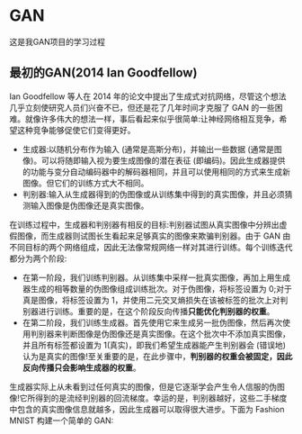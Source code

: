 # GAN
这是我GAN项目的学习过程

## 最初的GAN(2014 Ian Goodfellow)
Ian Goodfellow 等人在 2014 年的论文中提出了生成式对抗网络，尽管这个想法几乎立刻使研究人员们兴奋不已，但还是花了几年时间才克服了 GAN 的一些困难。就像许多伟大的想法一样，事后看起来似乎很简单:让神经网络相互竞争，希望这种竞争能够促使它们变得更好。
* 生成器:以随机分布作为输入 (通常是高斯分布)，并输出一些数据 (通常是图像)。可以将随即输入视为要生成图像的潜在表征 (即编码)。因此生成器提供的功能与变分自动编码器中的解码器相同，并且可以使用相同的方式来生成新图像。但它们的训练方式大不相同。
* 判别器:输入从生成器得到的伪图像或从训练集中得到的真实图像，并且必须猜测输入图像是伪图像还是真实图像。
 
在训练过程中，生成器和判别器有相反的目标:判别器试图从真实图像中分辨出虚假图像，而生成器则试图长生看起来足够真实的图像来欺骗判别器。由于 GAN 由不同目标的两个网络组成，因此无法像常规网络一样对其进行训练。每个训练迭代都分为两个阶段:
* 在第一阶段，我们训练判别器。从训练集中采样一批真实图像，再加上用生成器生成的相等数量的伪图像组成训练批次。对于伪图像，将标签设置为 0;对于真是图像，将标签设置为 1，并使用二元交叉熵损失在该被标签的批次上对判别器进行训练。重要的是，在这个阶段反向传播**只能优化判别器的权重**。
* 在第二阶段，我们训练生成器。首先使用它来生成另一批伪图像，然后再次使用判别器来判断图像是伪图像还是真实图像。在这个批次中不添加真实图像，并且所有标签都设置为 1(真实)，即我们希望生成器能产生判别器会 (错误地) 认为是真实的图像!至关重要的是，在此步骤中，**判别器的权重会被固定，因此反向传播只会影响生成器的权重**。

生成器实际上从未看到过任何真实的图像，但是它逐渐学会产生令人信服的伪图像!它所得到的是流经判别器的回流梯度。幸运的是，判别器越好，这些二手梯度中包含的真实图像信息就越多，因此生成器可以取得很大进步。下面为 Fashion MNIST 构建一个简单的 GAN:
